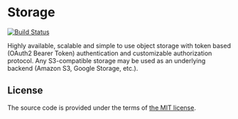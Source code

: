 # Storage

[![Build Status][travis-img]][travis]

Highly available, scalable and simple to use object storage
with token based (OAuth2 Bearer Token) authentication
and customizable authorization protocol.
Any S3-compatible storage may be used
as an underlying backend (Amazon S3, Google Storage, etc.).



## License

The source code is provided under the terms of [the MIT license][license].

[license]:http://www.opensource.org/licenses/MIT
[travis]:https://travis-ci.com/netology-group/storage?branch=master
[travis-img]:https://travis-ci.com/netology-group/storage.png?branch=master
